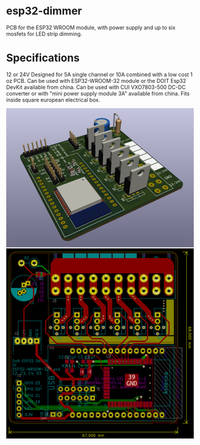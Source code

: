 # esp32-dimmer

PCB for the ESP32 WROOM module, with power supply and up to six mosfets for LED strip dimming.

# Specifications

12 or 24V
Designed for 5A single channel or 10A combined with a low cost 1 oz PCB.
Can be used with ESP32-WROOM-32 module or the DOIT Esp32 DevKit available from china.
Can be used with CUI VXO7803-500 DC-DC converter or with "mini power supply module 3A" available from china.
Fits inside square european electrical box.


![3D view](/images/3d_view.png)
![PCB view](/images/pcb_view.png)